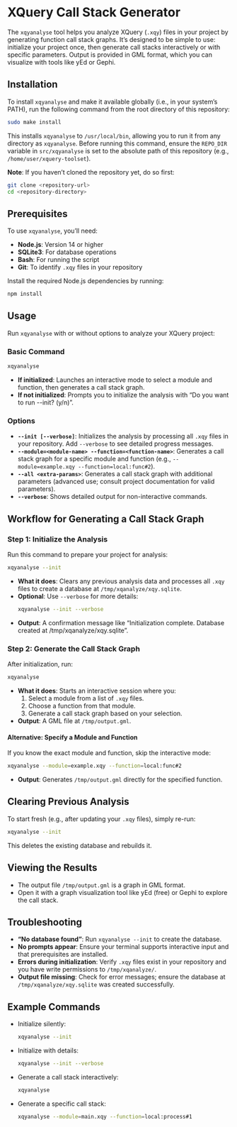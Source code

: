 # XQuery Call Stack Generator

The `xqyanalyse` tool helps you analyze XQuery (`.xqy`) files in your project by generating function call stack graphs. It’s designed to be simple to use: initialize your project once, then generate call stacks interactively or with specific parameters. Output is provided in GML format, which you can visualize with tools like yEd or Gephi.

## Installation

To install `xqyanalyse` and make it available globally (i.e., in your system’s PATH), run the following command from the root directory of this repository:

```bash
sudo make install
```

This installs `xqyanalyse` to `/usr/local/bin`, allowing you to run it from any directory as `xqyanalyse`. Before running this command, ensure the `REPO_DIR` variable in `src/xqyanalyse` is set to the absolute path of this repository (e.g., `/home/user/xquery-toolset`).

**Note**: If you haven’t cloned the repository yet, do so first:
```bash
git clone <repository-url>
cd <repository-directory>
```

## Prerequisites

To use `xqyanalyse`, you’ll need:
- **Node.js**: Version 14 or higher
- **SQLite3**: For database operations
- **Bash**: For running the script
- **Git**: To identify `.xqy` files in your repository

Install the required Node.js dependencies by running:
```bash
npm install
```

## Usage

Run `xqyanalyse` with or without options to analyze your XQuery project:

### Basic Command
```bash
xqyanalyse
```
- **If initialized**: Launches an interactive mode to select a module and function, then generates a call stack graph.
- **If not initialized**: Prompts you to initialize the analysis with “Do you want to run --init? (y/n)”.

### Options
- **`--init [--verbose]`**: Initializes the analysis by processing all `.xqy` files in your repository. Add `--verbose` to see detailed progress messages.
- **`--module=<module-name> --function=<function-name>`**: Generates a call stack graph for a specific module and function (e.g., `--module=example.xqy --function=local:func#2`).
- **`--all <extra-params>`**: Generates a call stack graph with additional parameters (advanced use; consult project documentation for valid parameters).
- **`--verbose`**: Shows detailed output for non-interactive commands.

## Workflow for Generating a Call Stack Graph

### Step 1: Initialize the Analysis
Run this command to prepare your project for analysis:
```bash
xqyanalyse --init
```
- **What it does**: Clears any previous analysis data and processes all `.xqy` files to create a database at `/tmp/xqanalyze/xqy.sqlite`.
- **Optional**: Use `--verbose` for more details:
  ```bash
  xqyanalyse --init --verbose
  ```
- **Output**: A confirmation message like “Initialization complete. Database created at /tmp/xqanalyze/xqy.sqlite”.

### Step 2: Generate the Call Stack Graph
After initialization, run:
```bash
xqyanalyse
```
- **What it does**: Starts an interactive session where you:
  1. Select a module from a list of `.xqy` files.
  2. Choose a function from that module.
  3. Generate a call stack graph based on your selection.
- **Output**: A GML file at `/tmp/output.gml`.

#### Alternative: Specify a Module and Function
If you know the exact module and function, skip the interactive mode:
```bash
xqyanalyse --module=example.xqy --function=local:func#2
```
- **Output**: Generates `/tmp/output.gml` directly for the specified function.

## Clearing Previous Analysis
To start fresh (e.g., after updating your `.xqy` files), simply re-run:
```bash
xqyanalyse --init
```
This deletes the existing database and rebuilds it.

## Viewing the Results
- The output file `/tmp/output.gml` is a graph in GML format.
- Open it with a graph visualization tool like yEd (free) or Gephi to explore the call stack.

## Troubleshooting
- **“No database found”**: Run `xqyanalyse --init` to create the database.
- **No prompts appear**: Ensure your terminal supports interactive input and that prerequisites are installed.
- **Errors during initialization**: Verify `.xqy` files exist in your repository and you have write permissions to `/tmp/xqanalyze/`.
- **Output file missing**: Check for error messages; ensure the database at `/tmp/xqanalyze/xqy.sqlite` was created successfully.

## Example Commands
- Initialize silently:
  ```bash
  xqyanalyse --init
  ```
- Initialize with details:
  ```bash
  xqyanalyse --init --verbose
  ```
- Generate a call stack interactively:
  ```bash
  xqyanalyse
  ```
- Generate a specific call stack:
  ```bash
  xqyanalyse --module=main.xqy --function=local:process#1
  ```

